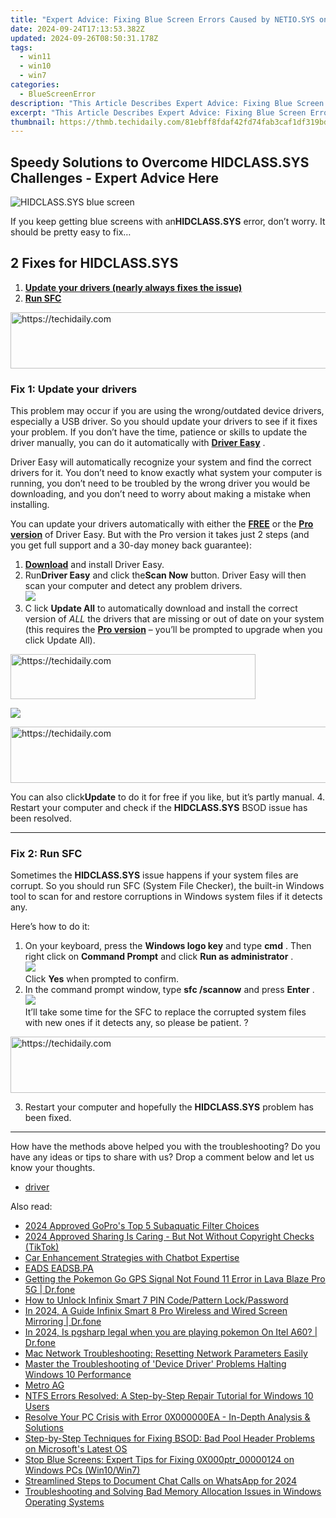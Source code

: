 ```yaml
---
title: "Expert Advice: Fixing Blue Screen Errors Caused by NETIO.SYS on PCs"
date: 2024-09-24T17:13:53.382Z
updated: 2024-09-26T08:50:31.178Z
tags:
  - win11
  - win10
  - win7
categories:
  - BlueScreenError
description: "This Article Describes Expert Advice: Fixing Blue Screen Errors Caused by NETIO.SYS on PCs"
excerpt: "This Article Describes Expert Advice: Fixing Blue Screen Errors Caused by NETIO.SYS on PCs"
thumbnail: https://thmb.techidaily.com/81ebff8fdaf42fd74fab3caf1df319bd8e37362bcaaab93f9b1c17f1267af060.png
---
```


## Speedy Solutions to Overcome HIDCLASS.SYS Challenges - Expert Advice Here

![HIDCLASS.SYS blue screen](https://images.drivereasy.com/wp-content/uploads/2018/12/img_5c0f979ba4f30.jpg)

 If you keep getting blue screens with an**HIDCLASS.SYS** error, don’t worry. It should be pretty easy to fix…

## 2 Fixes for HIDCLASS.SYS

1. [**Update your drivers (nearly always fixes the issue)**](https://www.drivereasy.com/knowledge/hidclass-sys-solved/#F1)
2. [**Run SFC**](https://tools.techidaily.com/drivereasy/download/)

<!-- affiliate ads begin -->
<a href="https://appsumo.8odi.net/c/5597632/2043618/7443" target="_top" id="2043618">
  <img src="//a.impactradius-go.com/display-ad/7443-2043618" border="0" alt="https://techidaily.com" width="728" height="90"/>
</a>
<img height="0" width="0" src="https://appsumo.8odi.net/i/5597632/2043618/7443" style="position:absolute;visibility:hidden;" border="0" />
<!-- affiliate ads end -->

### Fix 1: Update your drivers

 This problem may occur if you are using the wrong/outdated device drivers, especially a USB driver. So you should update your drivers to see if it fixes your problem. If you don’t have the time, patience or skills to update the driver manually, you can do it automatically with **[Driver Easy](https://tools.techidaily.com/drivereasy/download/)**  .

 Driver Easy will automatically recognize your system and find the correct drivers for it. You don’t need to know exactly what system your computer is running, you don’t need to be troubled by the wrong driver you would be downloading, and you don’t need to worry about making a mistake when installing.

 You can update your drivers automatically with either the [**FREE**](https://tools.techidaily.com/drivereasy/download/) or the **[Pro version](https://tools.techidaily.com/drivereasy/download/)**  of Driver Easy. But with the Pro version it takes just 2 steps (and you get full support and a 30-day money back guarantee):

1. [**Download**](https://tools.techidaily.com/drivereasy/download/) and install Driver Easy.
2. Run**Driver Easy** and click the**Scan Now** button. Driver Easy will then scan your computer and detect any problem drivers.  
![](https://images.drivereasy.com/wp-content/uploads/2018/12/img_5c0f996aabe02.jpg)
3. C  lick **Update All** to automatically download and install the correct version of _ALL_  the drivers that are missing or out of date on your system (this requires the **[Pro version](https://tools.techidaily.com/drivereasy/download/)**  – you’ll be prompted to upgrade when you click Update All).  

<!-- affiliate ads begin -->
<a href="https://aligracehair.sjv.io/c/5597632/2135417/19272" target="_top" id="2135417">
  <img src="//a.impactradius-go.com/display-ad/19272-2135417" border="0" alt="https://techidaily.com" width="392" height="72"/>
</a>
<img height="0" width="0" src="https://aligracehair.sjv.io/i/5597632/2135417/19272" style="position:absolute;visibility:hidden;" border="0" />
<!-- affiliate ads end -->

![](https://images.drivereasy.com/wp-content/uploads/2018/12/img_5c0f9b2cda8fc.jpg)  

<!-- affiliate ads begin -->
<a href="https://unicoeye.pxf.io/c/5597632/2134244/18498" target="_top" id="2134244">
  <img src="//a.impactradius-go.com/display-ad/18498-2134244" border="0" alt="https://techidaily.com" width="728" height="90"/>
</a>
<img height="0" width="0" src="https://unicoeye.pxf.io/i/5597632/2134244/18498" style="position:absolute;visibility:hidden;" border="0" />
<!-- affiliate ads end -->

 You can also click**Update** to do it for free if you like, but it’s partly manual.
4. Restart your computer and check if the **HIDCLASS.SYS** BSOD issue has been resolved.

---

### Fix 2: Run SFC

 Sometimes the **HIDCLASS.SYS** issue happens if your system files are corrupt. So you should run SFC (System File Checker), the built-in Windows tool to  scan for and restore corruptions in Windows system files if it detects any.

Here’s how to do it:

1. On your keyboard, press the **Windows logo key**  and type **cmd** . Then right click on **Command Prompt**   and click **Run as administrator** .  
![](https://images.drivereasy.com/wp-content/uploads/2018/12/img_5c0fa680bdd8c.jpg)  
 Click **Yes**   when prompted to confirm.
2. In the command prompt window, type **sfc /scannow**   and press **Enter** .  
![](https://images.drivereasy.com/wp-content/uploads/2018/12/img_5c0fa6f3400a3.jpg)  
 It’ll take some time for the SFC to replace the corrupted system files with new ones if it detects any, so please be patient. ?

<!-- affiliate ads begin -->
<a href="https://laganoo.pxf.io/c/5597632/1657386/16446" target="_top" id="1657386">
  <img src="//a.impactradius-go.com/display-ad/16446-1657386" border="0" alt="https://techidaily.com" width="728" height="90"/>
</a>
<img height="0" width="0" src="https://laganoo.pxf.io/i/5597632/1657386/16446" style="position:absolute;visibility:hidden;" border="0" />
<!-- affiliate ads end -->

3. Restart your computer and hopefully the **HIDCLASS.SYS** problem has been fixed.

---

 How have the methods above helped you with the troubleshooting? Do you have any ideas or tips to share with us? Drop a comment below and let us know your thoughts.

* [driver](https://tools.techidaily.com/drivereasy/download/)

<ins class="adsbygoogle"
     style="display:block"
     data-ad-format="autorelaxed"
     data-ad-client="ca-pub-7571918770474297"
     data-ad-slot="1223367746"></ins>

<ins class="adsbygoogle"
     style="display:block"
     data-ad-client="ca-pub-7571918770474297"
     data-ad-slot="8358498916"
     data-ad-format="auto"
     data-full-width-responsive="true"></ins>

<span class="atpl-alsoreadstyle">Also read:</span>
<div><ul>
<li><a href="https://some-knowledge.techidaily.com/2024-approved-gopros-top-5-subaquatic-filter-choices/"><u>2024 Approved GoPro's Top 5 Subaquatic Filter Choices</u></a></li>
<li><a href="https://tiktok-video-recordings.techidaily.com/2024-approved-sharing-is-caring-but-not-without-copyright-checks-tiktok/"><u>2024 Approved Sharing Is Caring - But Not Without Copyright Checks (TikTok)</u></a></li>
<li><a href="https://tech-savvy.techidaily.com/car-enhancement-strategies-with-chatbot-expertise/"><u>Car Enhancement Strategies with Chatbot Expertise</u></a></li>
<li><a href="https://blue-screen-error.techidaily.com/eads-eadsbpa/"><u>EADS EADSB.PA</u></a></li>
<li><a href="https://android-location.techidaily.com/getting-the-pokemon-go-gps-signal-not-found-11-error-in-lava-blaze-pro-5g-drfone-by-drfone-virtual/"><u>Getting the Pokemon Go GPS Signal Not Found 11 Error in Lava Blaze Pro 5G | Dr.fone</u></a></li>
<li><a href="https://unlock-android.techidaily.com/how-to-unlock-infinix-smart-7-pin-codepattern-lockpassword-by-drfone-android/"><u>How to Unlock Infinix Smart 7 PIN Code/Pattern Lock/Password</u></a></li>
<li><a href="https://screen-mirror.techidaily.com/in-2024-a-guide-infinix-smart-8-pro-wireless-and-wired-screen-mirroring-drfone-by-drfone-android/"><u>In 2024, A Guide Infinix Smart 8 Pro Wireless and Wired Screen Mirroring | Dr.fone</u></a></li>
<li><a href="https://phone-solutions.techidaily.com/in-2024-is-pgsharp-legal-when-you-are-playing-pokemon-on-itel-a60-drfone-by-drfone-virtual-android/"><u>In 2024, Is pgsharp legal when you are playing pokemon On Itel A60? | Dr.fone</u></a></li>
<li><a href="https://technical-tips.techidaily.com/mac-network-troubleshooting-resetting-network-parameters-easily/"><u>Mac Network Troubleshooting: Resetting Network Parameters Easily</u></a></li>
<li><a href="https://blue-screen-error.techidaily.com/master-the-troubleshooting-of-device-driver-problems-halting-windows-10-performance/"><u>Master the Troubleshooting of 'Device Driver' Problems Halting Windows 10 Performance</u></a></li>
<li><a href="https://blue-screen-error.techidaily.com/metro-ag/"><u>Metro AG</u></a></li>
<li><a href="https://blue-screen-error.techidaily.com/ntfs-errors-resolved-a-step-by-step-repair-tutorial-for-windows-10-users/"><u>NTFS Errors Resolved: A Step-by-Step Repair Tutorial for Windows 10 Users</u></a></li>
<li><a href="https://blue-screen-error.techidaily.com/resolve-your-pc-crisis-with-error-0x000000ea-in-depth-analysis-and-solutions/"><u>Resolve Your PC Crisis with Error 0X000000EA - In-Depth Analysis & Solutions</u></a></li>
<li><a href="https://blue-screen-error.techidaily.com/step-by-step-techniques-for-fixing-bsod-bad-pool-header-problems-on-microsofts-latest-os/"><u>Step-by-Step Techniques for Fixing BSOD: Bad Pool Header Problems on Microsoft's Latest OS</u></a></li>
<li><a href="https://blue-screen-error.techidaily.com/stop-blue-screens-expert-tips-for-fixing-0x000ptr00000124-on-windows-pcs-win10win7/"><u>Stop Blue Screens: Expert Tips for Fixing 0X000ptr_00000124 on Windows PCs (Win10/Win7)</u></a></li>
<li><a href="https://screen-video-capture.techidaily.com/streamlined-steps-to-document-chat-calls-on-whatsapp-for-2024/"><u>Streamlined Steps to Document Chat Calls on WhatsApp for 2024</u></a></li>
<li><a href="https://blue-screen-error.techidaily.com/troubleshooting-and-solving-bad-memory-allocation-issues-in-windows-operating-systems/"><u>Troubleshooting and Solving Bad Memory Allocation Issues in Windows Operating Systems</u></a></li>
</ul></div>


